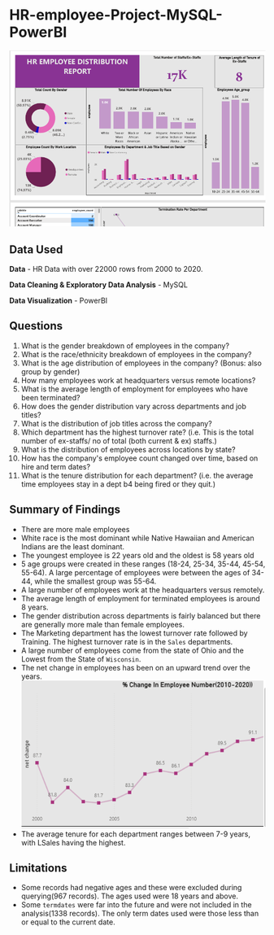 # HR-employee-Project-MySQL-PowerBI
![HR-Report ](https://raw.githubusercontent.com/ikuesiri/HR-employee-Project-MySQL-PowerBI/4876c5bcb5b4cb74a948ff525af386bb9749865c/HR-report.PNG)

## Data Used

**Data** - HR Data with over 22000 rows from 2000 to 2020.

**Data Cleaning & Exploratory Data Analysis** - MySQL 

**Data Visualization** - PowerBI

## Questions

1. What is the gender breakdown of employees in the company?
2. What is the race/ethnicity breakdown of employees in the company?
3. What is the age distribution of employees in the company? (Bonus: also group by gender)
4. How many employees work at headquarters versus remote locations?
5. What is the average length of employment for employees who have been terminated?
6. How does the gender distribution vary across departments and job titles?
7. What is the distribution of job titles across the company?
8. Which department has the highest turnover rate? (i.e. This is the total number of ex-staffs/ no of total (both current & ex) staffs.)
9. What is the distribution of employees across locations by state?
10. How has the company's employee count changed over time, based on hire and term dates?
11. What is the tenure distribution for each department? (i.e. the average time employees stay in a dept b4 being fired or they quit.)

## Summary of Findings
 - There are more male employees
 - White race is the most dominant while Native Hawaiian and American Indians are the least dominant.
 - The youngest employee is 22 years old and the oldest is 58 years old
 - 5 age groups were created in these ranges (18-24, 25-34, 35-44, 45-54, 55-64). A large percentage of employees were between the ages of 34-44, while the smallest group was 55-64.
 - A large number of employees work at the headquarters versus remotely.
 - The average length of employment for terminated employees is around 8 years.
 - The gender distribution across departments is fairly balanced but there are generally more male than female employees.
 - The Marketing department has the lowest turnover rate followed by Training. The highest turnover rate is  in the `Sales` departments.
 - A large number of employees come from the state of Ohio and the Lowest from the State of `Wisconsin`.
 - The net change in employees has been on an upward trend over the years.
   ![change line chart](https://github.com/ikuesiri/HR-employee-Project-MySQL-PowerBI/blob/main/chart.PNG?raw=true)
- The average tenure for each department ranges between 7-9 years, with LSales having the highest.

## Limitations

- Some records had negative ages and these were excluded during querying(967 records). The ages used were 18 years and above.
- Some `termdates` were far into the future and were not included in the analysis(1338 records). The only term dates used were those less than or equal to the current date.
